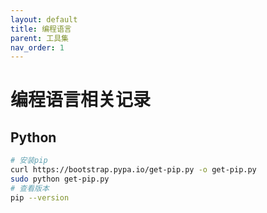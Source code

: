 ```yaml
---
layout: default
title: 编程语言
parent: 工具集
nav_order: 1
---
```


# 编程语言相关记录

## Python

```bash
# 安装pip
curl https://bootstrap.pypa.io/get-pip.py -o get-pip.py
sudo python get-pip.py
# 查看版本
pip --version

```
